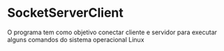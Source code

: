 # SocketServerClient
O programa tem como objetivo conectar cliente e servidor para executar alguns comandos do sistema operacional Linux
